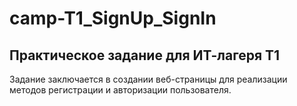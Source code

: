 # camp-T1_SignUp_SignIn

<h2>Практическое задание для ИТ-лагеря Т1</h2>
<p>Задание заключается в создании веб-страницы для реализации методов регистрации и авторизации пользователя.</p>
